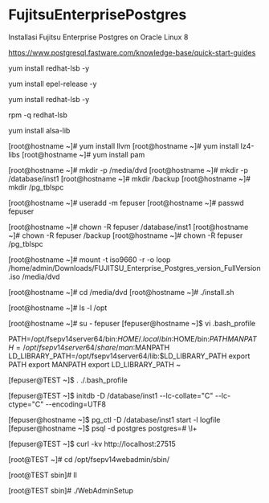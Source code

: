 # FujitsuEnterprisePostgres
Installasi Fujitsu Enterprise Postgres on Oracle Linux 8


https://www.postgresql.fastware.com/knowledge-base/quick-start-guides

yum install redhat-lsb -y

yum install epel-release -y

yum install redhat-lsb -y

rpm -q redhat-lsb 



yum install alsa-lib

[root@hostname ~]# yum install llvm
[root@hostname ~]# yum install lz4-libs 
[root@hostname ~]# yum install pam



[root@hostname ~]# mkdir -p /media/dvd
[root@hostname ~]# mkdir -p /database/inst1
[root@hostname ~]# mkdir /backup
[root@hostname ~]# mkdir /pg_tblspc




[root@hostname ~]# useradd -m fepuser
[root@hostname ~]# passwd fepuser



[root@hostname ~]# chown -R fepuser /database/inst1
[root@hostname ~]# chown -R fepuser /backup
[root@hostname ~]# chown -R fepuser /pg_tblspc




[root@hostname ~]# mount -t iso9660 -r -o loop /home/admin/Downloads/FUJITSU_Enterprise_Postgres_version_FullVersion.iso /media/dvd


[root@hostname ~]# cd /media/dvd
[root@hostname ~]# ./install.sh





[root@hostname ~]# ls -l /opt



[root@hostname ~]# su - fepuser
[fepuser@hostname ~]$ vi .bash_profile



PATH=/opt/fsepv14server64/bin:$HOME/.local/bin:$HOME/bin:$PATH
MANPATH=/opt/fsepv14server64/share/man:$MANPATH
LD_LIBRARY_PATH=/opt/fsepv14server64/lib:$LD_LIBRARY_PATH
export PATH
export MANPATH
export LD_LIBRARY_PATH
~












[fepuser@TEST ~]$ . ./.bash_profile

[fepuser@TEST ~]$ initdb -D /database/inst1 --lc-collate="C" --lc-ctype="C" --encoding=UTF8




















[fepuser@hostname ~]$ pg_ctl -D /database/inst1 start -l logfile
[fepuser@hostname ~]$ psql -d postgres
postgres=# \l+

[fepuser@TEST ~]$ curl -kv http://localhost:27515








[root@TEST ~]# cd /opt/fsepv14webadmin/sbin/

[root@TEST sbin]# ll

[root@TEST sbin]# ./WebAdminSetup



